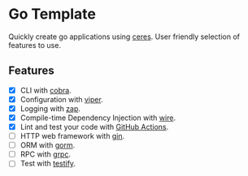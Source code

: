 # Go Template

Quickly create go applications using [ceres](https://github.com/cqroot/ceres). User friendly selection of features to use.

## Features

- [x] CLI with [cobra](https://github.com/spf13/cobra).
- [x] Configuration with [viper](https://github.com/spf13/viper).
- [x] Logging with [zap](https://github.com/uber-go/zap).
- [x] Compile-time Dependency Injection with [wire](https://github.com/google/wire).
- [x] Lint and test your code with [GitHub Actions](https://github.com/features/actions).
- [ ] HTTP web framework with [gin](https://github.com/gin-gonic/gin).
- [ ] ORM with [gorm](https://github.com/go-gorm/gorm).
- [ ] RPC with [grpc](https://github.com/grpc/grpc).
- [ ] Test with [testify](https://github.com/stretchr/testify).
